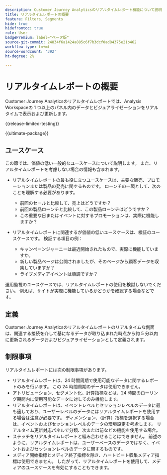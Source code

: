 ```yaml
---
description: Customer Journey Analyticsのリアルタイムレポート機能について説明します。
title: リアルタイムレポートの概要
feature: Filters, Segments
hide: true
hidefromtoc: true
role: User
badgePremium: label="ベータ版"
source-git-commit: 24834f6a1424a885c6f7b3dcf0ad84375e21b462
workflow-type: tm+mt
source-wordcount: '392'
ht-degree: 2%

---
```



# リアルタイムレポートの概要

Customer Journey Analyticsのリアルタイムレポートでは、Analysis Workspaceの 1 つ以上のパネル内のデータとビジュアライゼーションをリアルタイムで表示および更新します。

{{release-limited-testing}}

{{ultimate-package}}

## ユースケース

この節では、価値の低い一般的なユースケースについて説明します。 また、リアルタイムレポートを考慮しない場合の情報も含まれます。

* リアルタイムレポートの最も役に立つユースケースは、主要な販売、プロモーションまたは製品の発売に関するものです。
ローンチの一環として、次のことを理解する必要があります。

   * 前回のセールと比較して、売上はどうですか？
   * 前回の製品ローンチと比較して、この製品ローンチはどうですか？
   * この重要な日またはイベントに対するプロモーションは、実際に機能しますか？

* リアルタイムレポートに関連するが価値の低いユースケースは、検証のユースケースです。
検証する項目の例：

   * キャンペーンジャーニーは最近開始されたもので、実際に機能していますか。
   * 新しい製品ページは公開されましたが、そのページから顧客データを収集していますか？
   * ライブメディアイベントは順調ですか？

運用監視のユースケースでは、リアルタイムレポートの使用を検討しないでください。 例えば、サイトが実際に機能しているかどうかを確認する場合などです。


## 定義

Customer Journey Analyticsのリアルタイムレポートのリアルタイムな側面は、関連する接続を介して基になるデータが取り込まれた時点から約 5 分以内に更新されるデータおよびビジュアライゼーションとして定義されます。

## 制限事項

リアルタイムレポートには次の制限事項があります。

* リアルタイムレポートは、24 時間周期で使用可能なデータに関するレポートのみを行います。 この 24 時間周期のデータは使用できません。
* アトリビューション、セグメント化、計算指標などは、24 時間のローリング期間内に使用可能なデータに対してのみ機能します。
* リアルタイムレポートは、イベントレベルとセッションレベルのデータに最も適しており、ユーザーレベルのデータにはリアルタイムレポートを使用する場合は注意が必要です。 <!--Need to explain this a bit better --> ディメンション、（計算）指標を選択する場合は、イベントおよびセッションレベルのデータの環境設定を考慮します。 リアルタイム更新対応パネルで分類、次または前などの機能を使用する場合。
* ステッチをリアルタイムレポートと組み合わせることはできません。 <!-- Do we need to explain this in more detail, why? --> 前述のように、リアルタイムレポートは、ユーザーベースのデータではなく、イベントおよびセッションレベルのデータに関するものです。
* メディア開始指標とメディア終了指標を除き、ハートビート収集メディア指標は使用できません。 したがって、リアルタイムレポートを使用して、メディアのユースケースを有効にすることもできます。

